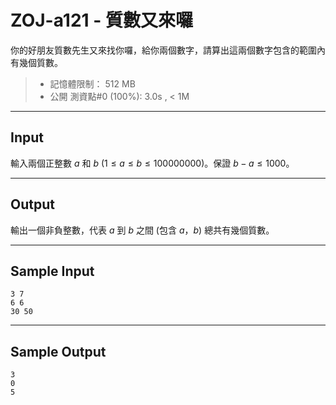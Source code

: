 # ZOJ-a121 - 質數又來囉

你的好朋友質數先生又來找你囉，給你兩個數字，請算出這兩個數字包含的範圍內有幾個質數。

> * 記憶體限制： 512 MB
> * 公開 測資點#0 (100%): 3.0s , < 1M

---
## Input

輸入兩個正整數 $a$ 和 $b$ ($1 \le a \le b \le 100000000$)。保證 $b-a \le 1000$。

---
## Output

輸出一個非負整數，代表 $a$ 到 $b$ 之間 (包含 $a$，$b$) 總共有幾個質數。

---
## Sample Input

```
3 7
6 6
30 50
```

---
## Sample Output

```
3
0
5
```